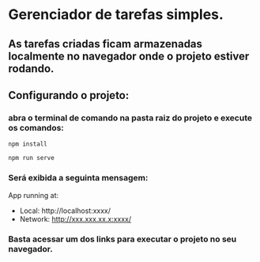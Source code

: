 # Gerenciador de tarefas simples.

## As tarefas criadas ficam armazenadas localmente no navegador onde o projeto estiver rodando.

## Configurando o projeto:

### abra o terminal de comando na pasta raiz do projeto e execute os comandos:
```
npm install
```
```
npm run serve
```

### Será exibida a seguinta mensagem:

 App running at:
  - Local:   http://localhost:xxxx/
  - Network: http://xxx.xxx.xx.x:xxxx/

### Basta acessar um dos links para executar o projeto no seu navegador.
